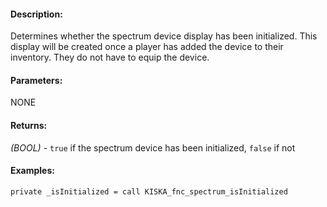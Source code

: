 #### Description:
Determines whether the spectrum device display has been initialized. This display will be created once a player has added the device to their inventory. They do not have to equip the device.

#### Parameters:
NONE

#### Returns:
*(BOOL)* - `true` if the spectrum device has been initialized, `false` if not

#### Examples:
```sqf
private _isInitialized = call KISKA_fnc_spectrum_isInitialized
```

